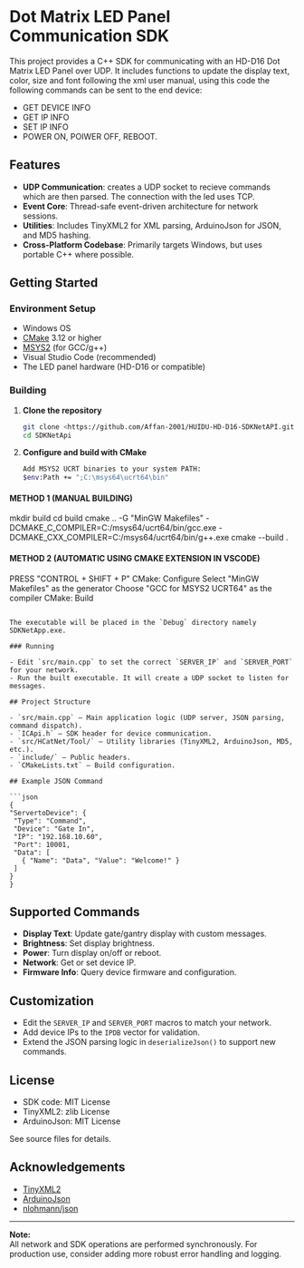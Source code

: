 # Dot Matrix LED Panel Communication SDK

This project provides a C++ SDK for communicating with an HD-D16 Dot Matrix LED Panel over UDP. It includes functions to update the display text, color, size and font following the xml user manual, using this code the following commands can be sent to the end device:
- GET DEVICE INFO 
- GET IP INFO 
- SET IP INFO 
- POWER ON, POIWER OFF, REBOOT.

## Features

- **UDP Communication**: creates a UDP socket to recieve commands which are then parsed. The connection with the led uses TCP.
- **Event Core**: Thread-safe event-driven architecture for network sessions.
- **Utilities**: Includes TinyXML2 for XML parsing, ArduinoJson for JSON, and MD5 hashing.
- **Cross-Platform Codebase**: Primarily targets Windows, but uses portable C++ where possible.

## Getting Started

### Environment Setup

- Windows OS
- [CMake](https://cmake.org/) 3.12 or higher
- [MSYS2](https://www.msys2.org/) (for GCC/g++)
- Visual Studio Code (recommended)
- The LED panel hardware (HD-D16 or compatible)

### Building

1. **Clone the repository**
   ```sh
   git clone <https://github.com/Affan-2001/HUIDU-HD-D16-SDKNetAPI.git>
   cd SDKNetApi
   ```

2. **Configure and build with CMake**
   ```sh
   Add MSYS2 UCRT binaries to your system PATH:
   $env:Path += ";C:\msys64\ucrt64\bin"

#### METHOD 1 (MANUAL BUILDING)
   mkdir build
   cd build
   cmake .. -G "MinGW Makefiles" -DCMAKE_C_COMPILER=C:/msys64/ucrt64/bin/gcc.exe -DCMAKE_CXX_COMPILER=C:/msys64/ucrt64/bin/g++.exe
   cmake --build .

#### METHOD 2 (AUTOMATIC USING CMAKE EXTENSION IN VSCODE)
  PRESS "CONTROL + SHIFT + P"
  CMake: Configure
  Select "MinGW Makefiles" as the generator 
  Choose "GCC for MSYS2 UCRT64" as the compiler
  CMake: Build
   ```

   The executable will be placed in the `Debug` directory namely SDKNetApp.exe.

### Running

- Edit `src/main.cpp` to set the correct `SERVER_IP` and `SERVER_PORT` for your network.
- Run the built executable. It will create a UDP socket to listen for messages.

## Project Structure

- `src/main.cpp` — Main application logic (UDP server, JSON parsing, command dispatch).
- `ICApi.h` — SDK header for device communication.
- `src/HCatNet/Tool/` — Utility libraries (TinyXML2, ArduinoJson, MD5, etc.).
- `include/` — Public headers.
- `CMakeLists.txt` — Build configuration.

## Example JSON Command

```json
{
  "ServertoDevice": {
    "Type": "Command",
    "Device": "Gate In",
    "IP": "192.168.10.60",
    "Port": 10001,
    "Data": [
      { "Name": "Data", "Value": "Welcome!" }
    ]
  }
}
```

## Supported Commands

- **Display Text**: Update gate/gantry display with custom messages.
- **Brightness**: Set display brightness.
- **Power**: Turn display on/off or reboot.
- **Network**: Get or set device IP.
- **Firmware Info**: Query device firmware and configuration.

## Customization

- Edit the `SERVER_IP` and `SERVER_PORT` macros to match your network.
- Add device IPs to the `IPDB` vector for validation.
- Extend the JSON parsing logic in `deserializeJson()` to support new commands.

## License

- SDK code: MIT License
- TinyXML2: zlib License
- ArduinoJson: MIT License

See source files for details.

## Acknowledgements

- [TinyXML2](https://github.com/leethomason/tinyxml2)
- [ArduinoJson](https://github.com/bblanchon/ArduinoJson)
- [nlohmann/json](https://github.com/nlohmann/json)

---

**Note:**  
All network and SDK operations are performed synchronously. For production use, consider adding more robust error handling and logging.
